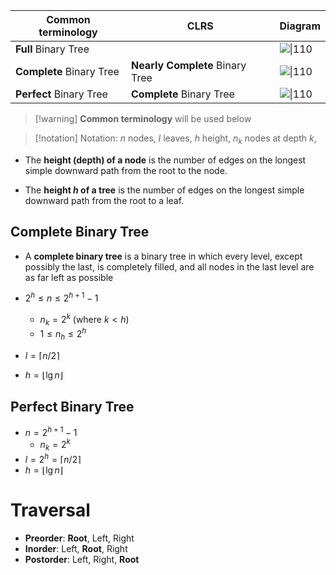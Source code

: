 
| Common terminology       | CLRS                            | Diagram                                 |
| ------------------------ | ------------------------------- | --------------------------------------- |
| **Full** Binary Tree     |                                 | ![ \|110](Full%20Binary%20Tree.svg)     |
| **Complete** Binary Tree | **Nearly Complete** Binary Tree | ![ \|110](Complete%20Binary%20Tree.svg) |
| **Perfect** Binary Tree  | **Complete** Binary Tree        | ![ \|110](Perfect%20Binary%20Tree.svg)                |

>[!warning] **Common terminology** will be used below

> [!notation] Notation:  $n$ nodes,   $l$ leaves,   $h$ height,    $n_{k}$ nodes at depth $k$, 

- The **height (depth) of a node** is the number of edges on the longest simple downward path from the root to the node.

- The **height $h$ of a tree** is the number of edges on the longest simple downward path from the root to a leaf.

## Complete Binary Tree

- A **complete binary tree** is a binary tree in which every level, except possibly the last, is completely filled, and all nodes in the last level are as far left as possible

- $2^h\leq{n\leq{2^{h+1}-1}}$
	- $n_{k}=2^k$ (where $k<h$)
	- $1\leq{n_{h}\leq{2^h}}$
- $l=\lceil{n/2}\rceil$
- $h={\lfloor{\lg{n}\rfloor}}$

## Perfect Binary Tree

- $n=2^{h+1}-1$
	- $n_{k}=2^k$
- $l=2^h=\lceil{n/2}\rceil$
- $h={\lfloor{\lg{n}\rfloor}}$


# Traversal

- **Preorder**: **Root**, Left, Right
- **Inorder**: Left, **Root**, Right
- **Postorder**: Left, Right, **Root**
